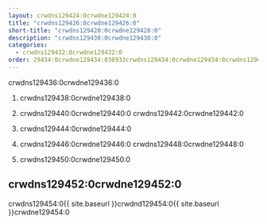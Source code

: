 ```yaml
---
layout: crwdns129424:0crwdne129424:0
title: "crwdns129426:0crwdne129426:0"
short-title: "crwdns129428:0crwdne129428:0"
description: "crwdns129430:0crwdne129430:0"
categories:
  - crwdns129432:0crwdne129432:0
order: 29434:0crwdne129434:038933crwdns129434:0crwdne129434:0crwdns129434:0crwdne129434:0
---
```

crwdns129436:0crwdne129436:0

1. crwdns129438:0crwdne129438:0

2. crwdns129440:0crwdne129440:0 crwdns129442:0crwdne129442:0

3. crwdns129444:0crwdne129444:0

4. crwdns129446:0crwdne129446:0 crwdns129448:0crwdne129448:0

5. crwdns129450:0crwdne129450:0

## crwdns129452:0crwdne129452:0

crwdns129454:0{{ site.baseurl }}crwdnd129454:0{{ site.baseurl }}crwdne129454:0